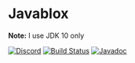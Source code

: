 # Javablox
**Note:** I use JDK 10 only

[![Discord](https://img.shields.io/discord/332692436478590986.svg?style=popout)]( https://discord.gg/EDXNdAT )
[![Build Status](https://travis-ci.org/RbxAPI/Javablox-API.svg?branch=master)](https://travis-ci.org/RbxAPI/Javablox-API)
[![Javadoc](https://img.shields.io/badge/javadoc-v1-orange.svg)](https://rbxapi.github.io/Javablox-API/v1/overview-summary.html)